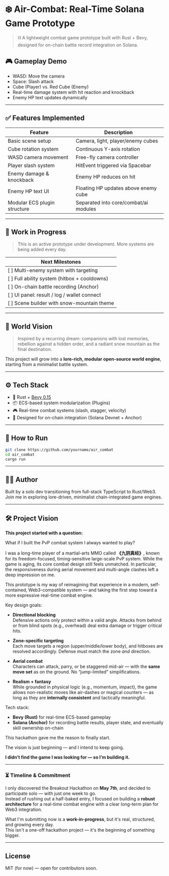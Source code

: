 # ❄️ Air-Combat: Real-Time Solana Game Prototype

> ⛓️ A lightweight combat game prototype built with Rust + Bevy, designed for on-chain battle record integration on Solana.

## 🎮 Gameplay Demo

- WASD: Move the camera
- Space: Slash attack
- Cube (Player) vs. Red Cube (Enemy)
- Real-time damage system with hit reaction and knockback
- Enemy HP text updates dynamically

<!-- Optional: Insert animated gif or screenshot -->
<!-- ![screenshot](./assets/demo.gif) -->

---

## ✅ Features Implemented

| Feature | Description |
| --- | --- |
| Basic scene setup | Camera, light, player/enemy cubes |
| Cube rotation system | Continuous Y-axis rotation |
| WASD camera movement | Free-fly camera controller |
| Player slash system | HitEvent triggered via Spacebar |
| Enemy damage & knockback | Enemy HP reduces on hit |
| Enemy HP text UI | Floating HP updates above enemy cube |
| Modular ECS plugin structure | Separated into core/combat/ai modules |

---

## 🚧 Work in Progress

> This is an active prototype under development. More systems are being added every day.

| Next Milestones |
| --- |
| [ ] Multi-enemy system with targeting |
| [ ] Full ability system (hitbox + cooldowns) |
| [ ] On-chain battle recording (Anchor) |
| [ ] UI panel: result / log / wallet connect |
| [ ] Scene builder with snow-mountain theme |

---

## 🌄 World Vision

> Inspired by a recurring dream: companions with lost memories, rebellion against a hidden order, and a radiant snow mountain as the final destination.

This project will grow into a **lore-rich, modular open-source world engine**, starting from a minimalist battle system.

---

## ⚙️ Tech Stack

- 🦀 Rust + [Bevy 0.15](https://bevyengine.org/)
- 📦 ECS-based system modularization (Plugins)
- 🎮 Real-time combat systems (slash, stagger, velocity)
- 🧠 Designed for on-chain integration (Solana Devnet + Anchor)

---

## 📁 How to Run

```bash
git clone https://github.com/yourname/air_combat
cd air_combat
cargo run
```

---

## 🙋‍♀️ Author

Built by a solo dev transitioning from full-stack TypeScript to Rust/Web3.  
Join me in exploring lore-driven, minimalist chain-integrated game engines.

---

## 🛠️ Project Vision

**This project started with a question:**

What if I built the PvP combat system I always wanted to play?

I was a long-time player of a martial-arts MMO called **《九阴真经》**, known for its freedom-focused, timing-sensitive large-scale PvP system. While the game is aging, its core combat design still feels unmatched. In particular, the responsiveness during aerial movement and multi-angle clashes left a deep impression on me.

This prototype is my way of reimagining that experience in a modern, self-contained, Web3-compatible system — and taking the first step toward a more expressive real-time combat engine.

Key design goals:

- **Directional blocking**  
  Defensive actions only protect within a valid angle. Attacks from behind or from blind spots (e.g., overhead) deal extra damage or trigger critical hits.

- **Zone-specific targeting**  
  Each move targets a region (upper/middle/lower body), and hitboxes are resolved accordingly. Defense must match the zone *and* direction.

- **Aerial combat**  
  Characters can attack, parry, or be staggered mid-air — with the **same move set** as on the ground. No “jump-limited” simplifications.

- **Realism + fantasy**  
  While grounded in physical logic (e.g., momentum, impact), the game allows non-realistic moves like air-dashes or magical counters — as long as they are **internally consistent** and tactically meaningful.

Tech stack:

- **Bevy (Rust)** for real-time ECS-based gameplay  
- **Solana (Anchor)** for recording battle results, player state, and eventually skill ownership on-chain

This hackathon gave me the reason to finally start.

The vision is just beginning — and I intend to keep going.

**I didn’t find the game I was looking for — so I’m building it.**

---

### ⏳ Timeline & Commitment

I only discovered the Breakout Hackathon on **May 7th**, and decided to participate solo — with just one week to go.  
Instead of rushing out a half-baked entry, I focused on building a **robust architecture** for a real-time combat engine with a clear long-term plan for Web3 integration.

What I'm submitting now is a **work-in-progress**, but it's real, structured, and growing every day.  
This isn't a one-off hackathon project — it's the beginning of something bigger.

---

## License

MIT (for now) — open for contributors soon.
